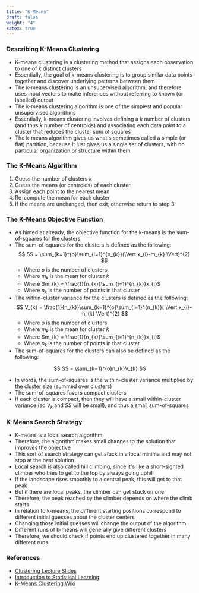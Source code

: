 ```yaml
---
title: "K-Means"
draft: false
weight: "4"
katex: true
---
```


### Describing K-Means Clustering
- K-means clustering is a clustering method that assigns each observation to one of $k$ distinct clusters
- Essentially, the goal of k-means clustering is to group similar data points together and discover underlying patterns between them
- The k-means clustering is an unsupervised algorithm, and therefore uses input vectors to make inferences without referring to known (or labelled) output
- The k-means clustering algorithm is one of the simplest and popular unsupervised algorithms
- Essentially, k-means clustering involves defining a $k$ number of clusters (and thus $k$ number of centroids) and associating each data point to a cluster that reduces the cluster sum of squares
- The k-means algorithm gives us what's sometimes called a simple (or flat) partition, because it just gives us a single set of clusters, with no particular organization or structure within them

### The K-Means Algorithm
1. Guess the number of clusters $k$
2. Guess the means (or centroids) of each cluster
3. Assign each point to the nearest mean
4. Re-compute the mean for each cluster
5. If the means are unchanged, then exit; otherwise return to step 3

### The K-Means Objective Function
- As hinted at already, the objective function for the k-means is the sum-of-squares for the clusters
- The sum-of-squares for the clusters is defined as the following:
	$$ SS = \sum_{k=1}^{o}\sum_{i=1}^{n_{k}}(\Vert x_{i}-m_{k} \Vert)^{2} $$
	- Where $o$ is the number of clusters
	- Where $m_{k}$ is the mean for cluster $k$
	- Where $m_{k} = \frac{1}{n_{k}}\sum_{i=1}^{n_{k}}x_{i}$
	- Where $n_{k}$ is the number of points in that cluster
- The within-cluster variance for the clusters is defined as the following:
	$$ V_{k} = \frac{1}{n_{k}}\sum_{k=1}^{o}\sum_{i=1}^{n_{k}}( \Vert x_{i}-m_{k} \Vert)^{2} $$
	- Where $o$ is the number of clusters
	- Where $m_{k}$ is the mean for cluster $k$
	- Where $m_{k} = \frac{1}{n_{k}}\sum_{i=1}^{n_{k}}x_{i}$
	- Where $n_{k}$ is the number of points in that cluster
- The sum-of-squares for the clusters can also be defined as the following:

$$ SS = \sum_{k=1}^{o}n_{k}V_{k} $$

- In words, the sum-of-squares is the within-cluster variance multiplied by the cluster size (summed over clusters)
- The sum-of-squares favors compact clusters
- If each cluster is compact, then they will have a small within-cluster variance (so $V_{k}$ and $SS$ will be small), and thus a small sum-of-squares

### K-Means Search Strategy
- K-means is a local search algorithm
- Therefore, the algorithm makes small changes to the solution that improves the objective
- This sort of search strategy can get stuck in a local minima and may not stop at the best solution
- Local search is also called hill climbing, since it's like a short-sighted climber who tries to get to the top by always going uphill
- If the landscape rises smoothly to a central peak, this will get to that peak
- But if there are local peaks, the climber can get stuck on one
- Therefore, the peak reached by the climber depends on where the climb starts
- In relation to k-means, the different starting positions correspond to different initial guesses about the cluster centers
- Changing those initial guesses will change the output of the algorithm
- Different runs of k-means will generally give different clusters
- Therefore, we should check if points end up clustered together in many different runs

### References
- [Clustering Lecture Slides](https://www.stat.cmu.edu/~cshalizi/350/2008/lectures/09/Lecture-09_slides.pdf)
- [Introduction to Statistical Learning](http://faculty.marshall.usc.edu/gareth-james/ISL/ISLR%20Seventh%20Printing.pdf)
- [K-Means Clustering Wiki](https://en.wikipedia.org/wiki/K-means_clustering)

